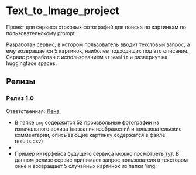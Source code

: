 # Text_to_Image_project

Проект для сервиса стоковых фотографий для поиска по картинкам по пользовательскому prompt.

Разработан сервис, в котором пользователь вводит текстовый запрос, а ему возвращается 5 картинок, наиболее подходящих под это описание. 
Сервис разработан с использованием `streamlit` и развернут на huggingface spaces.

## Релизы 

### Релиз 1.0 
Ответственная: [Лена](https://github.com/IvaElen)

* В папке `img` содержится 52 произвольные фотографии из изначального архива (названия изображений и пользовательские комментарии, описывающие картинку содержатся в файле results.csv)
* 
* Пример интерфейса будущего сервиса можно посмотреть [тут](https://ivaelen-text-to-image-project-main-sztqhq.streamlit.app/). В данном релизе сервис принимает запрос пользователя в текстовом окне и возвращает 5 случайных картинок из папки 'img'. 


